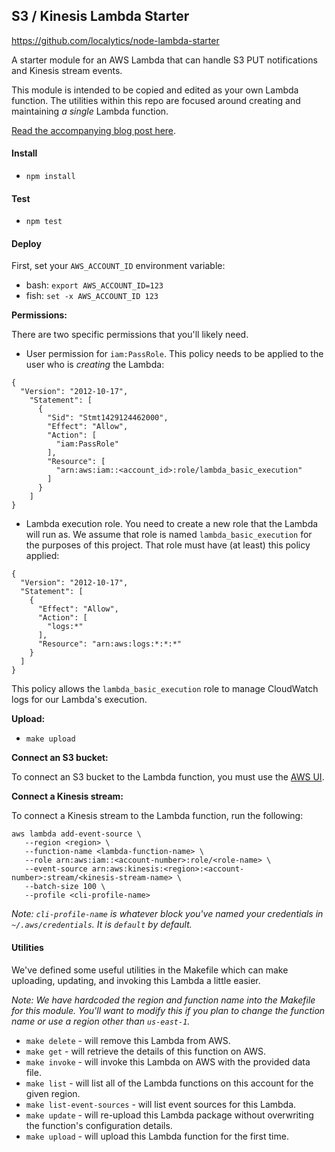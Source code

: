 S3 / Kinesis Lambda Starter
---------------------------

https://github.com/localytics/node-lambda-starter

A starter module for an AWS Lambda that can handle S3 PUT notifications and
Kinesis stream events.

This module is intended to be copied and edited as your own Lambda function.
The utilities within this repo are focused around creating and maintaining
_a single_ Lambda function.

[Read the accompanying blog post here](http://eng.localytics.com/taming-aws-lambda-for-s3-and-kinesis-at-localytics/).

#### Install

- `npm install`

#### Test

- `npm test`

#### Deploy

First, set your `AWS_ACCOUNT_ID` environment variable:

- bash: `export AWS_ACCOUNT_ID=123`
- fish: `set -x AWS_ACCOUNT_ID 123`

**Permissions:**

There are two specific permissions that you'll likely need.

- User permission for `iam:PassRole`. This policy needs to be applied to the
  user who is _creating_ the Lambda:

```
{
  "Version": "2012-10-17",
    "Statement": [
      {
        "Sid": "Stmt1429124462000",
        "Effect": "Allow",
        "Action": [
          "iam:PassRole"
        ],
        "Resource": [
          "arn:aws:iam::<account_id>:role/lambda_basic_execution"
        ]
      }
    ]
}
```

- Lambda execution role. You need to create a new role that the Lambda will
  run as. We assume that role is named `lambda_basic_execution` for the purposes
  of this project. That role must have (at least) this policy applied:

```
{
  "Version": "2012-10-17",
  "Statement": [
    {
      "Effect": "Allow",
      "Action": [
        "logs:*"
      ],
      "Resource": "arn:aws:logs:*:*:*"
    }
  ]
}
```

This policy allows the `lambda_basic_execution` role to manage CloudWatch logs
for our Lambda's execution.

**Upload:**

- `make upload`

**Connect an S3 bucket:**

To connect an S3 bucket to the Lambda function, you must use the
[AWS UI](https://console.aws.amazon.com/lambda/home?region=us-east-1#/functions).

**Connect a Kinesis stream:**

To connect a Kinesis stream to the Lambda function, run the following:

```
aws lambda add-event-source \
   --region <region> \
   --function-name <lambda-function-name> \
   --role arn:aws:iam::<account-number>:role/<role-name> \
   --event-source arn:aws:kinesis:<region>:<account-number>:stream/<kinesis-stream-name> \
   --batch-size 100 \
   --profile <cli-profile-name>
```

*Note: `cli-profile-name` is whatever block you've named your credentials in
`~/.aws/credentials`. It is `default` by default.*

#### Utilities

We've defined some useful utilities in the Makefile which can make uploading,
updating, and invoking this Lambda a little easier.

*Note: We have hardcoded the region and function name into the Makefile for this
module. You'll want to modify this if you plan to change the function name or
use a region other than `us-east-1`.*

- `make delete` - will remove this Lambda from AWS.
- `make get` - will retrieve the details of this function on AWS.
- `make invoke` - will invoke this Lambda on AWS with the provided data file.
- `make list` - will list all of the Lambda functions on this account for the
  given region.
- `make list-event-sources` - will list event sources for this Lambda.
- `make update` - will re-upload this Lambda package without overwriting the
  function's configuration details.
- `make upload` - will upload this Lambda function for the first time.
